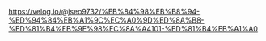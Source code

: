 https://velog.io/@jseo9732/%EB%84%98%EB%B8%94-%ED%94%84%EB%A1%9C%EC%A0%9D%ED%8A%B8-%ED%81%B4%EB%9E%98%EC%8A%A4101-%ED%81%B4%EB%A1%A0
